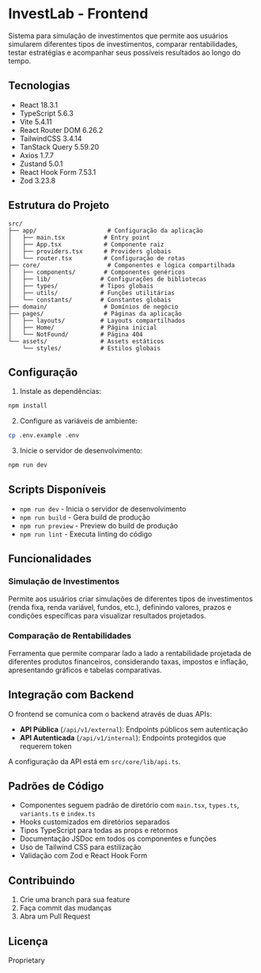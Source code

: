 # InvestLab - Frontend

Sistema para simulação de investimentos que permite aos usuários simularem diferentes tipos de investimentos, comparar rentabilidades, testar estratégias e acompanhar seus possíveis resultados ao longo do tempo.

## Tecnologias

- React 18.3.1
- TypeScript 5.6.3
- Vite 5.4.11
- React Router DOM 6.26.2
- TailwindCSS 3.4.14
- TanStack Query 5.59.20
- Axios 1.7.7
- Zustand 5.0.1
- React Hook Form 7.53.1
- Zod 3.23.8

## Estrutura do Projeto

```
src/
├── app/                    # Configuração da aplicação
│   ├── main.tsx           # Entry point
│   ├── App.tsx            # Componente raiz
│   ├── providers.tsx      # Providers globais
│   └── router.tsx         # Configuração de rotas
├── core/                   # Componentes e lógica compartilhada
│   ├── components/        # Componentes genéricos
│   ├── lib/              # Configurações de bibliotecas
│   ├── types/            # Tipos globais
│   ├── utils/            # Funções utilitárias
│   └── constants/        # Constantes globais
├── domain/                # Domínios de negócio
├── pages/                 # Páginas da aplicação
│   ├── layouts/          # Layouts compartilhados
│   ├── Home/             # Página inicial
│   └── NotFound/         # Página 404
└── assets/               # Assets estáticos
    └── styles/           # Estilos globais
```

## Configuração

1. Instale as dependências:
```bash
npm install
```

2. Configure as variáveis de ambiente:
```bash
cp .env.example .env
```

3. Inicie o servidor de desenvolvimento:
```bash
npm run dev
```

## Scripts Disponíveis

- `npm run dev` - Inicia o servidor de desenvolvimento
- `npm run build` - Gera build de produção
- `npm run preview` - Preview do build de produção
- `npm run lint` - Executa linting do código

## Funcionalidades

### Simulação de Investimentos
Permite aos usuários criar simulações de diferentes tipos de investimentos (renda fixa, renda variável, fundos, etc.), definindo valores, prazos e condições específicas para visualizar resultados projetados.

### Comparação de Rentabilidades
Ferramenta que permite comparar lado a lado a rentabilidade projetada de diferentes produtos financeiros, considerando taxas, impostos e inflação, apresentando gráficos e tabelas comparativas.

## Integração com Backend

O frontend se comunica com o backend através de duas APIs:

- **API Pública** (`/api/v1/external`): Endpoints públicos sem autenticação
- **API Autenticada** (`/api/v1/internal`): Endpoints protegidos que requerem token

A configuração da API está em `src/core/lib/api.ts`.

## Padrões de Código

- Componentes seguem padrão de diretório com `main.tsx`, `types.ts`, `variants.ts` e `index.ts`
- Hooks customizados em diretórios separados
- Tipos TypeScript para todas as props e retornos
- Documentação JSDoc em todos os componentes e funções
- Uso de Tailwind CSS para estilização
- Validação com Zod e React Hook Form

## Contribuindo

1. Crie uma branch para sua feature
2. Faça commit das mudanças
3. Abra um Pull Request

## Licença

Proprietary